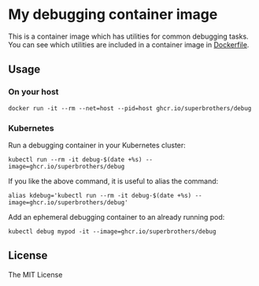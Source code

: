 # My debugging container image

This is a container image which has utilities for common debugging tasks.
You can see which utilities are included in a container image in [Dockerfile](Dockerfile).

## Usage

### On your host

```
docker run -it --rm --net=host --pid=host ghcr.io/superbrothers/debug
```

### Kubernetes

Run a debugging container in your Kubernetes cluster:

```
kubectl run --rm -it debug-$(date +%s) --image=ghcr.io/superbrothers/debug
```

If you like the above command, it is useful to alias the command:

```
alias kdebug='kubectl run --rm -it debug-$(date +%s) --image=ghcr.io/superbrothers/debug'
```

Add an ephemeral debugging container to an already running pod:

```
kubectl debug mypod -it --image=ghcr.io/superbrothers/debug
```

## License

The MIT License
